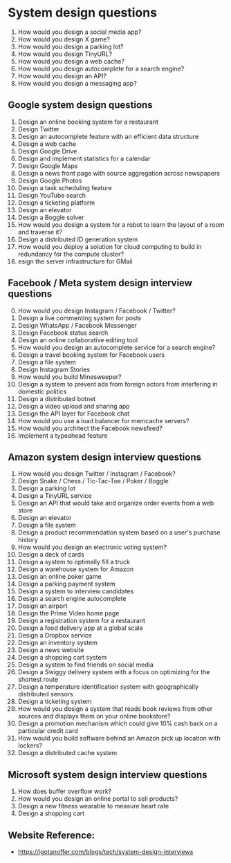 # System design questions
1. How would you design a social media app?
2. How would you design X game?
3. How would you design a parking lot?
4. How would you design TinyURL?
5. How would you design a web cache?
6. How would you design autocomplete for a search engine?
7. How would you design an API?
8. How would you design a messaging app?


## Google system design questions
1. Design an online booking system for a restaurant
2. Design Twitter
3. Design an autocomplete feature with an efficient data structure
4. Design a web cache
5. Design Google Drive
6. Design and implement statistics for a calendar
7. Design Google Maps
8. Design a news front page with source aggregation across newspapers
9. Design Google Photos
10. Design a task scheduling feature
11. Design YouTube search
12. Design a ticketing platform
13. Design an elevator
14. Design a Boggle solver
15. How would you design a system for a robot to learn the layout of a room and traverse it?
16. Design a distributed ID generation system
17. How would you deploy a solution for cloud computing to build in redundancy for the compute cluster?
18. esign the server infrastructure for GMail

## Facebook / Meta system design interview questions
0. How would you design Instagram / Facebook / Twitter?
1. Design a live commenting system for posts
2. Design WhatsApp / Facebook Messenger
3. Design Facebook status search
4. Design an online collaborative editing tool
5. How would you design an autocomplete service for a search engine?
6. Design a travel booking system for Facebook users
7. Design a file system
8. Design Instagram Stories
9. How would you build Minesweeper?
10. Design a system to prevent ads from foreign actors from interfering in domestic politics
11. Design a distributed botnet
12. Design a video upload and sharing app
13. Design the API layer for Facebook chat
14. How would you use a load balancer for memcache servers?
15. How would you architect the Facebook newsfeed?
16. Implement a typeahead feature

## Amazon system design interview questions
1. How would you design Twitter / Instagram / Facebook?
2. Design Snake / Chess / Tic-Tac-Toe / Poker / Boggle
3. Design a parking lot
4. Design a TinyURL service
5. Design an API that would take and organize order events from a web store
6. Design an elevator
7. Design a file system
8. Design a product recommendation system based on a user's purchase history
9. How would you design an electronic voting system?
10. Design a deck of cards
11. Design a system to optimally fill a truck
12. Design a warehouse system for Amazon
13. Design an online poker game
14. Design a parking payment system
15. Design a system to interview candidates
16. Design a search engine autocomplete
17. Design an airport
18. Design the Prime Video home page
19. Design a registration system for a restaurant
20. Design a food delivery app at a global scale
21. Design a Dropbox service
22. Design an inventory system
23. Design a news website
24. Design a shopping cart system
25. Design a system to find friends on social media
26. Design a Swiggy delivery system with a focus on optimizing for the shortest route
27. Design a temperature identification system with geographically distributed sensors
28. Design a ticketing system
29. How would you design a system that reads book reviews from other sources and displays them on your online bookstore?
30. Design a promotion mechanism which could give 10% cash back on a particular credit card
31. How would you build software behind an Amazon pick up location with lockers?
32. Design a distributed cache system

## Microsoft system design interview questions
1. How does buffer overflow work?
2. How would you design an online portal to sell products?
3. Design a new fitness wearable to measure heart rate
4. Design a shopping cart


## Website Reference:
- https://igotanoffer.com/blogs/tech/system-design-interviews 